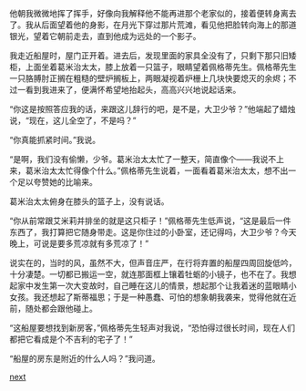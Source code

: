 
他朝我微微地挥了挥手，好像向我解释他不能再进那个老家似的，接着便转身离去了。我从后面望着他的身影，在月光下穿过那片荒滩，看见他把脸转向海上的那道银光，望着它朝前走去，直到他成为远处的一个影子。

我走近船屋时，屋门正开着。进去后，发现里面的家具全没有了，只剩下那只旧矮柜，上面坐着葛米治太太，膝上放着一只篮子，眼睛望着佩格蒂先生。佩格蒂先生一只胳膊肘正搁在粗糙的壁炉搁板上，两眼凝视着炉栅上几块快要熄灭的余烬；不过一看到我进来了，便满怀希望地抬起头，高高兴兴地说起话来。

“你这是按照答应我的话，来跟这儿辞行的吧，是不是，大卫少爷？”他端起了蜡烛说，“现在，这儿全空了，不是吗？”

“你真能抓紧时间。”我说。

“是啊，我们没有偷懒，少爷。葛米治太太忙了一整天，简直像个——我说不上来，葛米治太太忙得像个什么。”佩格蒂先生说着，一面看着葛米治太太，想不出一个足以夸赞她的比喻来。

葛米治太太俯身在膝头的篮子上，没有说话。

“你从前常跟艾米莉并排坐的就是这只柜子！”佩格蒂先生低声说，“这是最后一件东西了，我打算把它随身带走。这是你住过的小卧室，还记得吗，大卫少爷？今天晚上，可说是要多荒凉就有多荒凉了！”

说实在的，当时的风，虽然不大，但声音庄严，在行将弃置的船屋四周回旋低吟，十分凄楚。一切都已搬运一空，就连那面框上镶着牡蛎的小镜子，也不在了。我想起家中发生第一次大变故时，自己睡在这儿的情景，想起那个让我着迷的蓝眼睛小女孩。我还想起了斯蒂福思；于是一种愚蠢、可怕的想象朝我袭来，觉得他就在近前，随处都会跟他碰上。

“这船屋要想找到新房客，”佩格蒂先生轻声对我说，“恐怕得过很长时间，现在人们都把它看成是个不吉利的宅子了！”

“船屋的房东是附近的什么人吗？”我问道。

[next](page652.md)